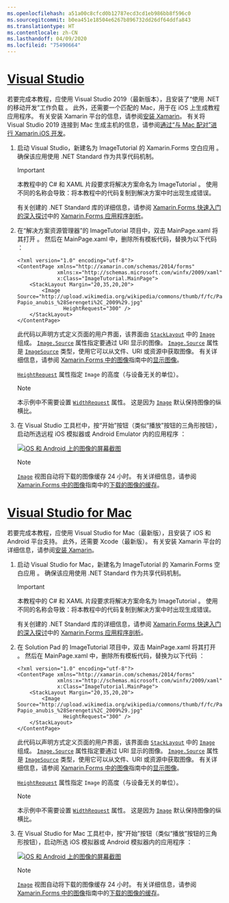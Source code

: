 ```yaml
---
ms.openlocfilehash: a51a00c8cfcd0b12787ecd3cd1eb986bb8f596c0
ms.sourcegitcommit: b0ea451e18504e6267b896732dd26df64ddfa843
ms.translationtype: HT
ms.contentlocale: zh-CN
ms.lasthandoff: 04/09/2020
ms.locfileid: "75490664"
---
```

# <a name="visual-studio"></a>[Visual Studio](#tab/vswin)

若要完成本教程，应使用 Visual Studio 2019（最新版本），且安装了“使用 .NET 的移动开发”工作负载  。 此外，还需要一个匹配的 Mac，用于在 iOS 上生成教程应用程序。 有关安装 Xamarin 平台的信息，请参阅[安装 Xamarin](~/get-started/installation/index.md)。 有关将 Visual Studio 2019 连接到 Mac 生成主机的信息，请参阅[通过“与 Mac 配对”进行 Xamarin.iOS 开发](~/ios/get-started/installation/windows/connecting-to-mac/index.md)。

1. 启动 Visual Studio，新建名为 ImageTutorial 的 Xamarin.Forms 空白应用  。 确保该应用使用 .NET Standard 作为共享代码机制。

    > [!IMPORTANT]
    > 本教程中的 C# 和 XAML 片段要求将解决方案命名为 ImageTutorial  。 使用不同的名称会导致：将本教程中的代码复制到解决方案中时出现生成错误。

    有关创建的 .NET Standard 库的详细信息，请参阅 [Xamarin.Forms 快速入门的深入探讨](~/get-started/first-app/index.md)中的 [Xamarin.Forms 应用程序剖析](~/get-started/first-app/index.md)。

1. 在“解决方案资源管理器”的 ImageTutorial 项目中，双击 MainPage.xaml 将其打开    。 然后在 MainPage.xaml 中，删除所有模板代码，替换为以下代码  ：

    ```xaml
    <?xml version="1.0" encoding="utf-8"?>
    <ContentPage xmlns="http://xamarin.com/schemas/2014/forms"
                 xmlns:x="http://schemas.microsoft.com/winfx/2009/xaml"
                 x:Class="ImageTutorial.MainPage">
        <StackLayout Margin="20,35,20,20">
            <Image Source="http://upload.wikimedia.org/wikipedia/commons/thumb/f/fc/Papio_anubis_%28Serengeti%2C_2009%29.jpg/200px-Papio_anubis_%28Serengeti%2C_2009%29.jpg"
                   HeightRequest="300" />
        </StackLayout>
    </ContentPage>
    ```

    此代码以声明方式定义页面的用户界面，该界面由 [`StackLayout`](xref:Xamarin.Forms.StackLayout) 中的 [`Image`](xref:Xamarin.Forms.Image) 组成。 [`Image.Source`](xref:Xamarin.Forms.Image.Source) 属性指定要通过 URI 显示的图像。 [`Image.Source`](xref:Xamarin.Forms.Image.Source) 属性是 [`ImageSource`](xref:Xamarin.Forms.ImageSource) 类型，使用它可以从文件、URI 或资源中获取图像。 有关详细信息，请参阅 [Xamarin.Forms 中的图像](~/xamarin-forms/user-interface/images.md)指南中的[显示图像](~/xamarin-forms/user-interface/images.md#display-images)。

    [`HeightRequest`](xref:Xamarin.Forms.VisualElement) 属性指定 `Image` 的高度（与设备无关的单位）。

    > [!NOTE]
    > 本示例中不需要设置 [`WidthRequest`](xref:Xamarin.Forms.VisualElement.WidthRequest) 属性。 这是因为 [`Image`](xref:Xamarin.Forms.Image) 默认保持图像的纵横比。

1. 在 Visual Studio 工具栏中，按“开始”按钮（类似“播放”按钮的三角形按钮），启动所选远程 iOS 模拟器或 Android Emulator 内的应用程序  ：

    [![iOS 和 Android 上的图像的屏幕截图](../images/create-image.png "显示图像的图像视图")](../images/create-image-large.png#lightbox "显示图像的图像视图")

    > [!NOTE]
    > [`Image`](xref:Xamarin.Forms.Image) 视图自动将下载的图像缓存 24 小时。 有关详细信息，请参阅 [Xamarin.Forms 中的图像](~/xamarin-forms/user-interface/images.md)指南中的[下载的图像的缓存](~/xamarin-forms/user-interface/images.md#downloaded-image-caching)。

# <a name="visual-studio-for-mac"></a>[Visual Studio for Mac](#tab/vsmac)

若要完成本教程，应使用 Visual Studio for Mac（最新版），且安装了 iOS 和 Android 平台支持。 此外，还需要 Xcode（最新版）。 有关安装 Xamarin 平台的详细信息，请参阅[安装 Xamarin](~/get-started/installation/index.md)。

1. 启动 Visual Studio for Mac，新建名为 ImageTutorial 的 Xamarin.Forms 空白应用  。 确保该应用使用 .NET Standard 作为共享代码机制。

    > [!IMPORTANT]
    > 本教程中的 C# 和 XAML 片段要求将解决方案命名为 ImageTutorial  。 使用不同的名称会导致：将本教程中的代码复制到解决方案中时出现生成错误。

    有关创建的 .NET Standard 库的详细信息，请参阅 [Xamarin.Forms 快速入门的深入探讨](~/get-started/first-app/index.md)中的 [Xamarin.Forms 应用程序剖析](~/get-started/first-app/index.md)。

1. 在 Solution Pad 的 ImageTutorial 项目中，双击 MainPage.xaml 将其打开    。 然后在 MainPage.xaml 中，删除所有模板代码，替换为以下代码  ：

    ```xaml
    <?xml version="1.0" encoding="utf-8"?>
    <ContentPage xmlns="http://xamarin.com/schemas/2014/forms"
                 xmlns:x="http://schemas.microsoft.com/winfx/2009/xaml"
                 x:Class="ImageTutorial.MainPage">
        <StackLayout Margin="20,35,20,20">
            <Image Source="http://upload.wikimedia.org/wikipedia/commons/thumb/f/fc/Papio_anubis_%28Serengeti%2C_2009%29.jpg/200px-Papio_anubis_%28Serengeti%2C_2009%29.jpg"
                   HeightRequest="300" />
        </StackLayout>
    </ContentPage>
    ```

    此代码以声明方式定义页面的用户界面，该界面由 [`StackLayout`](xref:Xamarin.Forms.StackLayout) 中的 [`Image`](xref:Xamarin.Forms.Image) 组成。 [`Image.Source`](xref:Xamarin.Forms.Image.Source) 属性指定要通过 URI 显示的图像。 [`Image.Source`](xref:Xamarin.Forms.Image.Source) 属性是 [`ImageSource`](xref:Xamarin.Forms.ImageSource) 类型，使用它可以从文件、URI 或资源中获取图像。 有关详细信息，请参阅 [Xamarin.Forms 中的图像](~/xamarin-forms/user-interface/images.md)指南中的[显示图像](~/xamarin-forms/user-interface/images.md#display-images)。

    [`HeightRequest`](xref:Xamarin.Forms.VisualElement) 属性指定 `Image` 的高度（与设备无关的单位）。

    > [!NOTE]
    > 本示例中不需要设置 [`WidthRequest`](xref:Xamarin.Forms.VisualElement.WidthRequest) 属性。 这是因为 [`Image`](xref:Xamarin.Forms.Image) 默认保持图像的纵横比。

1. 在 Visual Studio for Mac 工具栏中，按“开始”按钮（类似“播放”按钮的三角形按钮），启动所选 iOS 模拟器或 Android 模拟器内的应用程序  ：

    [![iOS 和 Android 上的图像的屏幕截图](../images/create-image.png "显示图像的图像视图")](../images/create-image-large.png#lightbox "显示图像的图像视图")

    > [!NOTE]
    > [`Image`](xref:Xamarin.Forms.Image) 视图自动将下载的图像缓存 24 小时。 有关详细信息，请参阅 [Xamarin.Forms 中的图像](~/xamarin-forms/user-interface/images.md)指南中的[下载的图像的缓存](~/xamarin-forms/user-interface/images.md#downloaded-image-caching)。

